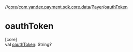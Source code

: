 //[core](../../../index.md)/[com.yandex.payment.sdk.core.data](../index.md)/[Payer](index.md)/[oauthToken](oauth-token.md)

# oauthToken

[core]\
val [oauthToken](oauth-token.md): String?
